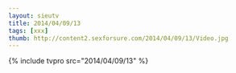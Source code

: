 ```yaml
--- 
layout: sieutv
title: 2014/04/09/13
tags: [xxx]
thumb: http://content2.sexforsure.com/2014/04/09/13/Video.jpg
---
```

{% include tvpro src="2014/04/09/13" %} 
